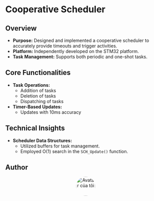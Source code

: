 # Cooperative Scheduler

## Overview

- **Purpose:** Designed and implemented a cooperative scheduler to accurately provide timeouts and trigger activities.
- **Platform:** Independently developed on the STM32 platform.
- **Task Management:** Supports both periodic and one-shot tasks.

## Core Functionalities

- **Task Operations:**
  - Addition of tasks
  - Deletion of tasks
  - Dispatching of tasks
- **Timer-Based Updates:**
  - Updates with 10ms accuracy

## Technical Insights

- **Scheduler Data Structures:**
  - Utilized buffers for task management.
  - Employed O(1) search in the `SCH_Update()` function.

## Author
<div align="center">
<a href="https://github.com/NgqvngVinh" target="_blank">
  <img src="https://github.com/NgqvngVinh.png" alt="Avatar của tôi" width="60" style="border-radius: 50%;">
</a>
</div>

